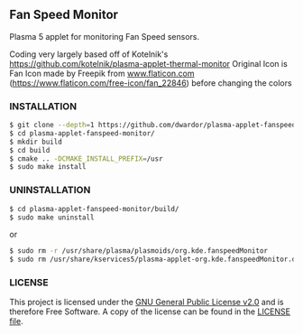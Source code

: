 Fan Speed Monitor
---------------
Plasma 5 applet for monitoring Fan Speed sensors.

Coding very largely based off of Kotelnik's https://github.com/kotelnik/plasma-applet-thermal-monitor
Original Icon is Fan Icon made by Freepik from www.flaticon.com (https://www.flaticon.com/free-icon/fan_22846) before changing the colors 


### INSTALLATION

```sh
$ git clone --depth=1 https://github.com/dwardor/plasma-applet-fanspeed-monitor
$ cd plasma-applet-fanspeed-monitor/
$ mkdir build
$ cd build
$ cmake .. -DCMAKE_INSTALL_PREFIX=/usr
$ sudo make install
```

### UNINSTALLATION

```sh
$ cd plasma-applet-fanspeed-monitor/build/
$ sudo make uninstall
```
or
```sh
$ sudo rm -r /usr/share/plasma/plasmoids/org.kde.fanspeedMonitor
$ sudo rm /usr/share/kservices5/plasma-applet-org.kde.fanspeedMonitor.desktop
```
### LICENSE
This project is licensed under the [GNU General Public License v2.0](https://www.gnu.org/licenses/gpl-2.0.html) and is therefore Free Software. A copy of the license can be found in the [LICENSE file](LICENSE).
